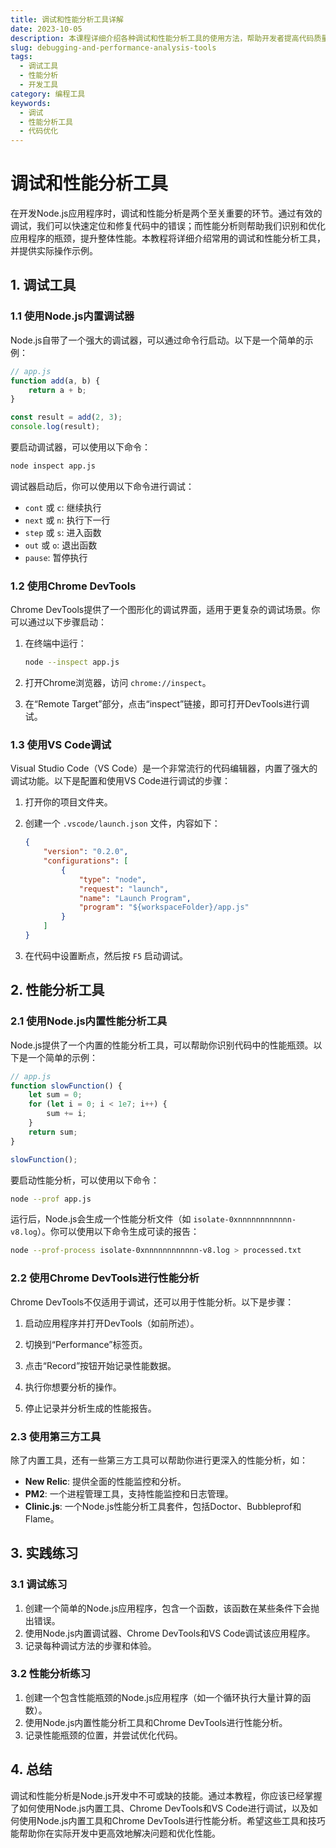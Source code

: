 ```yaml
---
title: 调试和性能分析工具详解
date: 2023-10-05
description: 本课程详细介绍各种调试和性能分析工具的使用方法，帮助开发者提高代码质量和应用性能。
slug: debugging-and-performance-analysis-tools
tags:
  - 调试工具
  - 性能分析
  - 开发工具
category: 编程工具
keywords:
  - 调试
  - 性能分析工具
  - 代码优化
---
```


# 调试和性能分析工具

在开发Node.js应用程序时，调试和性能分析是两个至关重要的环节。通过有效的调试，我们可以快速定位和修复代码中的错误；而性能分析则帮助我们识别和优化应用程序的瓶颈，提升整体性能。本教程将详细介绍常用的调试和性能分析工具，并提供实际操作示例。

## 1. 调试工具

### 1.1 使用Node.js内置调试器

Node.js自带了一个强大的调试器，可以通过命令行启动。以下是一个简单的示例：

```javascript
// app.js
function add(a, b) {
    return a + b;
}

const result = add(2, 3);
console.log(result);
```

要启动调试器，可以使用以下命令：

```bash
node inspect app.js
```

调试器启动后，你可以使用以下命令进行调试：

- `cont` 或 `c`: 继续执行
- `next` 或 `n`: 执行下一行
- `step` 或 `s`: 进入函数
- `out` 或 `o`: 退出函数
- `pause`: 暂停执行

### 1.2 使用Chrome DevTools

Chrome DevTools提供了一个图形化的调试界面，适用于更复杂的调试场景。你可以通过以下步骤启动：

1. 在终端中运行：

    ```bash
    node --inspect app.js
    ```

2. 打开Chrome浏览器，访问 `chrome://inspect`。

3. 在“Remote Target”部分，点击“inspect”链接，即可打开DevTools进行调试。

### 1.3 使用VS Code调试

Visual Studio Code（VS Code）是一个非常流行的代码编辑器，内置了强大的调试功能。以下是配置和使用VS Code进行调试的步骤：

1. 打开你的项目文件夹。

2. 创建一个 `.vscode/launch.json` 文件，内容如下：

    ```json
    {
        "version": "0.2.0",
        "configurations": [
            {
                "type": "node",
                "request": "launch",
                "name": "Launch Program",
                "program": "${workspaceFolder}/app.js"
            }
        ]
    }
    ```

3. 在代码中设置断点，然后按 `F5` 启动调试。

## 2. 性能分析工具

### 2.1 使用Node.js内置性能分析工具

Node.js提供了一个内置的性能分析工具，可以帮助你识别代码中的性能瓶颈。以下是一个简单的示例：

```javascript
// app.js
function slowFunction() {
    let sum = 0;
    for (let i = 0; i < 1e7; i++) {
        sum += i;
    }
    return sum;
}

slowFunction();
```

要启动性能分析，可以使用以下命令：

```bash
node --prof app.js
```

运行后，Node.js会生成一个性能分析文件（如 `isolate-0xnnnnnnnnnnnn-v8.log`）。你可以使用以下命令生成可读的报告：

```bash
node --prof-process isolate-0xnnnnnnnnnnnn-v8.log > processed.txt
```

### 2.2 使用Chrome DevTools进行性能分析

Chrome DevTools不仅适用于调试，还可以用于性能分析。以下是步骤：

1. 启动应用程序并打开DevTools（如前所述）。

2. 切换到“Performance”标签页。

3. 点击“Record”按钮开始记录性能数据。

4. 执行你想要分析的操作。

5. 停止记录并分析生成的性能报告。

### 2.3 使用第三方工具

除了内置工具，还有一些第三方工具可以帮助你进行更深入的性能分析，如：

- **New Relic**: 提供全面的性能监控和分析。
- **PM2**: 一个进程管理工具，支持性能监控和日志管理。
- **Clinic.js**: 一个Node.js性能分析工具套件，包括Doctor、Bubbleprof和Flame。

## 3. 实践练习

### 3.1 调试练习

1. 创建一个简单的Node.js应用程序，包含一个函数，该函数在某些条件下会抛出错误。
2. 使用Node.js内置调试器、Chrome DevTools和VS Code调试该应用程序。
3. 记录每种调试方法的步骤和体验。

### 3.2 性能分析练习

1. 创建一个包含性能瓶颈的Node.js应用程序（如一个循环执行大量计算的函数）。
2. 使用Node.js内置性能分析工具和Chrome DevTools进行性能分析。
3. 记录性能瓶颈的位置，并尝试优化代码。

## 4. 总结

调试和性能分析是Node.js开发中不可或缺的技能。通过本教程，你应该已经掌握了如何使用Node.js内置工具、Chrome DevTools和VS Code进行调试，以及如何使用Node.js内置工具和Chrome DevTools进行性能分析。希望这些工具和技巧能帮助你在实际开发中更高效地解决问题和优化性能。